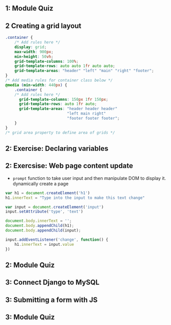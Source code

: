 

## 1: Module Quiz

## 2 Creating a grid layout
```css
.container {
    /* Add rules here */
    display: grid;
    max-width: 900px;
    min-height: 50vh;
    grid-template-columns: 100%;
    grid-template-rows: auto auto 1fr auto auto;
    grid-template-areas: "header" "left" "main" "right" "footer";
}
/* Add media rules for container class below */
@media (min-width: 440px) {
    .container {
    /* Add rules here */
      grid-template-columns: 150px 1fr 150px;
      grid-template-rows: auto 1fr auto;
      grid-template-areas: "header header header"
                           "left main right"
                           "footer footer footer";
    }
}
/* grid area property to define area of grids */
```


## 2: Exercise: Declaring variables


## 2: Exercsise: Web page content update
- `prompt` function to take user input and then manipulate DOM to display it.
dynamically create a page
```js
var h1 = document.createElement('h1')
h1.innerText = "Type into the input to make this text change"

var input = document.createElement('input')
input.setAttribute('type', 'text')

document.body.innerText = '';
document.body.appendChild(h1);
document.body.appendChild(input);

input.addEventListener('change', function() {
    h1.innerText = input.value
})
```


## 2: Module Quiz


## 3: Connect Django to MySQL

## 3: Submitting a form with JS

## 3: Module Quiz